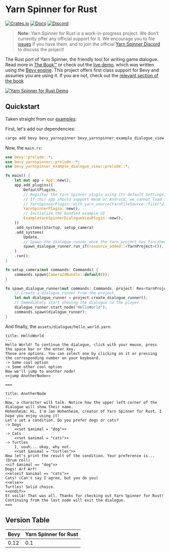 # Yarn Spinner for Rust
[![Crates.io](https://img.shields.io/crates/v/bevy_yarnspinner.svg)](https://crates.io/crates/bevy_yarnspinner)
[![Docs](https://docs.rs/bevy_yarnspinner/badge.svg)](https://docs.rs/bevy_yarnspinner/latest/bevy/)
[![Discord](https://img.shields.io/discord/754171172693868585.svg?label=&logo=discord&logoColor=ffffff&color=7389D8&labelColor=6A7EC2)](https://discord.gg/yarnspinner)
> **Note:**
> Yarn Spinner for Rust is a work-in-progress project. We don't currently offer any official support for it. We encourage you to file [issues](https://github.com/YarnSpinnerTool/YarnSpinner-Rust/issues/new) if you have them, and to join the official [Yarn Spinner Discord](https://discord.gg/yarnspinner) to discuss the project!

The Rust port of Yarn Spinner, the friendly tool for writing game dialogue. Read more in [The Book™](https://yarnspinnertool.github.io/YarnSpinner-Rust/) or check out 
the [live demo](https://janhohenheim.itch.io/yarnspinner-rust-demo), which was written using the [Bevy engine](https://bevyengine.org/).
This project offers first class support for Bevy and assumes you are using it. If you are not, check out the [relevant section of the book](https://yarnspinnertool.github.io/YarnSpinner-Rust/working_without_bevy)

[![Yarn Spinner for Rust Demo](https://img.itch.zone/aW1hZ2UvMjExMjc5NC8xMjQ0MjEwNy5wbmc=/original/LpAOnR.png)](https://janhohenheim.itch.io/yarn-slinger-demo)

## Quickstart
Taken straight from our [examples](https://github.com/YarnSpinnerTool/YarnSpinner-Rust/tree/main/examples/bevy_yarnspinner):

First, let's add our dependencies:
```bash
cargo add bevy bevy_yarnspinner bevy_yarnspinner_example_dialogue_view
```

Now, the `main.rs`:
```rust
use bevy::prelude::*;
use bevy_yarnspinner::prelude::*;
use bevy_yarnspinner_example_dialogue_view::prelude::*;

fn main() {
    let mut app = App::new();
    app.add_plugins((
        DefaultPlugins,
        // Register the Yarn Spinner plugin using its default settings, which will look for Yarn files in the "dialogue" folder.
        // If this app should support Wasm or Android, we cannot load files without specifying them, so use the following instead.
        // YarnSpinnerPlugin::with_yarn_source(YarnFileSource::file("dialogue/hello_world.yarn")),
        YarnSpinnerPlugin::new(),
        // Initialize the bundled example UI
        ExampleYarnSpinnerDialogueViewPlugin::new(),
    ))
    .add_systems(Startup, setup_camera)
    .add_systems(
        Update,
        // Spawn the dialogue runner once the Yarn project has finished compiling
        spawn_dialogue_runner.run_if(resource_added::<YarnProject>()),
    )
    .run();
}

fn setup_camera(mut commands: Commands) {
    commands.spawn(Camera2dBundle::default());
}

fn spawn_dialogue_runner(mut commands: Commands, project: Res<YarnProject>) {
    // Create a dialogue runner from the project.
    let mut dialogue_runner = project.create_dialogue_runner();
    // Immediately start showing the dialogue to the player
    dialogue_runner.start_node("HelloWorld");
    commands.spawn(dialogue_runner);
}
```

And finally, the `assets/dialogue/hello_world.yarn`:
```text
title: HelloWorld
---
Hello World! To continue the dialogue, click with your mouse, press the space bar or the enter key.
These are options. You can select one by clicking on it or pressing the corresponding number on your keyboard.
-> Some cool option
-> Some other cool option
Now we'll jump to another node!
<<jump AnotherNode>>

===

title: AnotherNode
---
Now, a character will talk. Notice how the upper left corner of the dialogue will show their name.
Hohenheim: Hi, I'm Jan Hohenheim, creator of Yarn Spinner for Rust. I hope you enjoy using it!
Let's set a condition. Do you prefer dogs or cats?
-> Dogs
    <<set $animal = "dog">>
-> Cats
    <<set $animal = "cats">>
-> Turtles
    I, uuuh... okay, why not.
    <<set $animal = "turtles">>
Now let's print the result of the condition. Your preference is...
(Drum roll)
<<if $animal == "dog">>
Dogs! Arf Arf!
<<elseif $animal == "cats">>
Cats! (Can't say I agree, but you do you)
<<else>>
Turtles! Solid choice.
<<endif>>
Et voilà! That was all. Thanks for checking out Yarn Spinner for Rust! Continuing from the last node will exit the dialogue.
===
```

## Version Table

| Bevy | Yarn Spinner for Rust | 
|------|-----------------------|
| 0.12 | 0.1                   |
